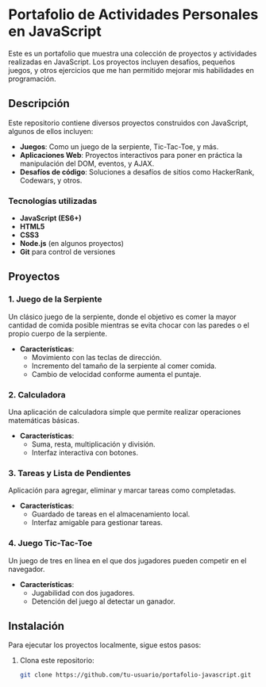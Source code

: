 # Portafolio de Actividades Personales en JavaScript

Este es un portafolio que muestra una colección de proyectos y actividades realizadas en JavaScript. Los proyectos incluyen desafíos, pequeños juegos, y otros ejercicios que me han permitido mejorar mis habilidades en programación.

## Descripción

Este repositorio contiene diversos proyectos construidos con JavaScript, algunos de ellos incluyen:

- **Juegos**: Como un juego de la serpiente, Tic-Tac-Toe, y más.
- **Aplicaciones Web**: Proyectos interactivos para poner en práctica la manipulación del DOM, eventos, y AJAX.
- **Desafíos de código**: Soluciones a desafíos de sitios como HackerRank, Codewars, y otros.

### Tecnologías utilizadas
- **JavaScript (ES6+)**
- **HTML5**
- **CSS3**
- **Node.js** (en algunos proyectos)
- **Git** para control de versiones

## Proyectos

### 1. Juego de la Serpiente
Un clásico juego de la serpiente, donde el objetivo es comer la mayor cantidad de comida posible mientras se evita chocar con las paredes o el propio cuerpo de la serpiente.

- **Características**:
  - Movimiento con las teclas de dirección.
  - Incremento del tamaño de la serpiente al comer comida.
  - Cambio de velocidad conforme aumenta el puntaje.

### 2. Calculadora
Una aplicación de calculadora simple que permite realizar operaciones matemáticas básicas.

- **Características**:
  - Suma, resta, multiplicación y división.
  - Interfaz interactiva con botones.

### 3. Tareas y Lista de Pendientes
Aplicación para agregar, eliminar y marcar tareas como completadas.

- **Características**:
  - Guardado de tareas en el almacenamiento local.
  - Interfaz amigable para gestionar tareas.

### 4. Juego Tic-Tac-Toe
Un juego de tres en línea en el que dos jugadores pueden competir en el navegador.

- **Características**:
  - Jugabilidad con dos jugadores.
  - Detención del juego al detectar un ganador.

## Instalación

Para ejecutar los proyectos localmente, sigue estos pasos:

1. Clona este repositorio:

   ```bash
   git clone https://github.com/tu-usuario/portafolio-javascript.git
